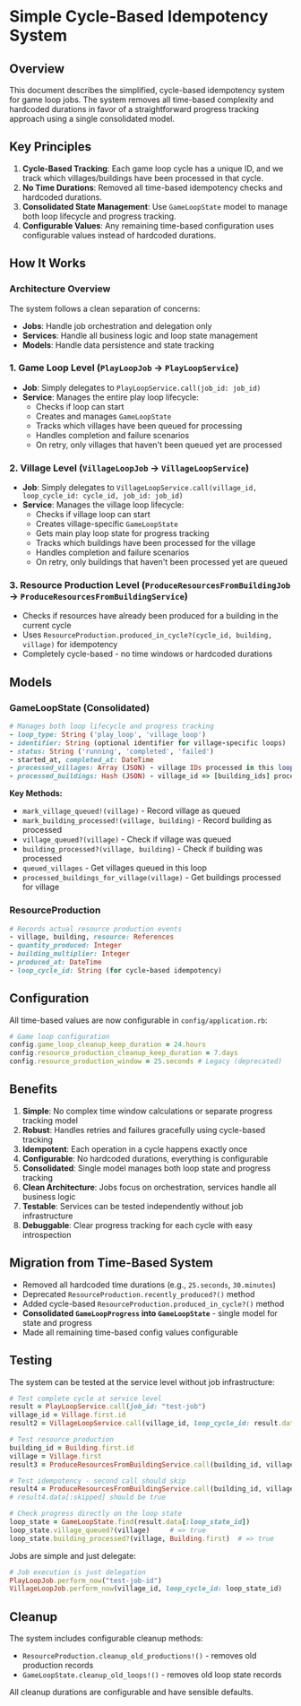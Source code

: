 # Simple Cycle-Based Idempotency System

## Overview

This document describes the simplified, cycle-based idempotency system for game loop jobs. The system removes all time-based complexity and hardcoded durations in favor of a straightforward progress tracking approach using a single consolidated model.

## Key Principles

1. **Cycle-Based Tracking**: Each game loop cycle has a unique ID, and we track which villages/buildings have been processed in that cycle.
2. **No Time Durations**: Removed all time-based idempotency checks and hardcoded durations.
3. **Consolidated State Management**: Use `GameLoopState` model to manage both loop lifecycle and progress tracking.
4. **Configurable Values**: Any remaining time-based configuration uses configurable values instead of hardcoded durations.

## How It Works

### Architecture Overview
The system follows a clean separation of concerns:
- **Jobs**: Handle job orchestration and delegation only
- **Services**: Handle all business logic and loop state management
- **Models**: Handle data persistence and state tracking

### 1. Game Loop Level (`PlayLoopJob` → `PlayLoopService`)
- **Job**: Simply delegates to `PlayLoopService.call(job_id: job_id)`
- **Service**: Manages the entire play loop lifecycle:
  - Checks if loop can start
  - Creates and manages `GameLoopState`
  - Tracks which villages have been queued for processing
  - Handles completion and failure scenarios
  - On retry, only villages that haven't been queued yet are processed

### 2. Village Level (`VillageLoopJob` → `VillageLoopService`)
- **Job**: Simply delegates to `VillageLoopService.call(village_id, loop_cycle_id: cycle_id, job_id: job_id)`
- **Service**: Manages the village loop lifecycle:
  - Checks if village loop can start
  - Creates village-specific `GameLoopState`
  - Gets main play loop state for progress tracking
  - Tracks which buildings have been processed for the village
  - Handles completion and failure scenarios
  - On retry, only buildings that haven't been processed yet are queued

### 3. Resource Production Level (`ProduceResourcesFromBuildingJob` → `ProduceResourcesFromBuildingService`)
- Checks if resources have already been produced for a building in the current cycle
- Uses `ResourceProduction.produced_in_cycle?(cycle_id, building, village)` for idempotency
- Completely cycle-based - no time windows or hardcoded durations

## Models

### GameLoopState (Consolidated)
```ruby
# Manages both loop lifecycle and progress tracking
- loop_type: String ('play_loop', 'village_loop')
- identifier: String (optional identifier for village-specific loops)
- status: String ('running', 'completed', 'failed')
- started_at, completed_at: DateTime
- processed_villages: Array (JSON) - village IDs processed in this loop
- processed_buildings: Hash (JSON) - village_id => [building_ids] processed
```

**Key Methods:**
- `mark_village_queued!(village)` - Record village as queued
- `mark_building_processed!(village, building)` - Record building as processed
- `village_queued?(village)` - Check if village was queued
- `building_processed?(village, building)` - Check if building was processed
- `queued_villages` - Get villages queued in this loop
- `processed_buildings_for_village(village)` - Get buildings processed for village

### ResourceProduction
```ruby
# Records actual resource production events
- village, building, resource: References
- quantity_produced: Integer
- building_multiplier: Integer
- produced_at: DateTime
- loop_cycle_id: String (for cycle-based idempotency)
```

## Configuration

All time-based values are now configurable in `config/application.rb`:

```ruby
# Game loop configuration
config.game_loop_cleanup_keep_duration = 24.hours
config.resource_production_cleanup_keep_duration = 7.days
config.resource_production_window = 25.seconds # Legacy (deprecated)
```

## Benefits

1. **Simple**: No complex time window calculations or separate progress tracking model
2. **Robust**: Handles retries and failures gracefully using cycle-based tracking
3. **Idempotent**: Each operation in a cycle happens exactly once
4. **Configurable**: No hardcoded durations, everything is configurable
5. **Consolidated**: Single model manages both loop state and progress tracking
6. **Clean Architecture**: Jobs focus on orchestration, services handle all business logic
7. **Testable**: Services can be tested independently without job infrastructure
8. **Debuggable**: Clear progress tracking for each cycle with easy introspection

## Migration from Time-Based System

- Removed all hardcoded time durations (e.g., `25.seconds`, `30.minutes`)
- Deprecated `ResourceProduction.recently_produced?()` method
- Added cycle-based `ResourceProduction.produced_in_cycle?()` method
- **Consolidated `GameLoopProgress` into `GameLoopState`** - single model for state and progress
- Made all remaining time-based config values configurable

## Testing

The system can be tested at the service level without job infrastructure:

```ruby
# Test complete cycle at service level
result = PlayLoopService.call(job_id: "test-job")
village_id = Village.first.id
result2 = VillageLoopService.call(village_id, loop_cycle_id: result.data[:loop_state_id], job_id: "test-village")

# Test resource production
building_id = Building.first.id
village = Village.first
result3 = ProduceResourcesFromBuildingService.call(building_id, village, 1, loop_cycle_id: result.data[:loop_state_id])

# Test idempotency - second call should skip
result4 = ProduceResourcesFromBuildingService.call(building_id, village, 1, loop_cycle_id: result.data[:loop_state_id])
# result4.data[:skipped] should be true

# Check progress directly on the loop state
loop_state = GameLoopState.find(result.data[:loop_state_id])
loop_state.village_queued?(village)     # => true
loop_state.building_processed?(village, Building.first)  # => true
```

Jobs are simple and just delegate:
```ruby
# Job execution is just delegation
PlayLoopJob.perform_now("test-job-id")
VillageLoopJob.perform_now(village_id, loop_cycle_id: loop_state_id)
```

## Cleanup

The system includes configurable cleanup methods:
- `ResourceProduction.cleanup_old_productions!()` - removes old production records
- `GameLoopState.cleanup_old_loops!()` - removes old loop state records

All cleanup durations are configurable and have sensible defaults.
